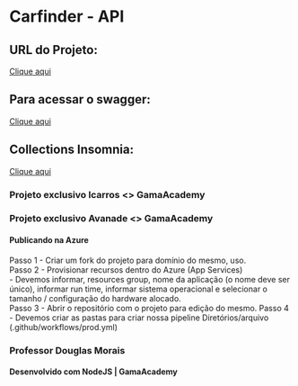 # Carfinder - API

## URL do Projeto:
[Clique aqui](https://carfinder-api.herokuapp.com/)

## Para acessar o swagger:
[Clique aqui](https://carfinder-api.herokuapp.com/swagger/)

## Collections Insomnia:
[Clique aqui](Insomnia_2022-07-04.yaml)

### Projeto exclusivo Icarros <> GamaAcademy

### Projeto exclusivo Avanade <> GamaAcademy

#### Publicando na Azure

Passo 1 - Criar um fork do projeto para domínio do mesmo, uso. <br>
Passo 2 - Provisionar recursos dentro do Azure (App Services) <br>
    - Devemos informar, resources group, nome da aplicação (o nome deve ser 
    único), informar run time, informar sistema operacional e selecionar o
    tamanho / configuração do hardware alocado. <br>
Passo 3 - Abrir o repositório com o projeto para edição do mesmo.
Passo 4 - Devemos criar as pastas para criar nossa pipeline
    Diretórios/arquivo (.github/workflows/prod.yml) <br>

### Professor Douglas Morais
#### Desenvolvido com NodeJS | GamaAcademy